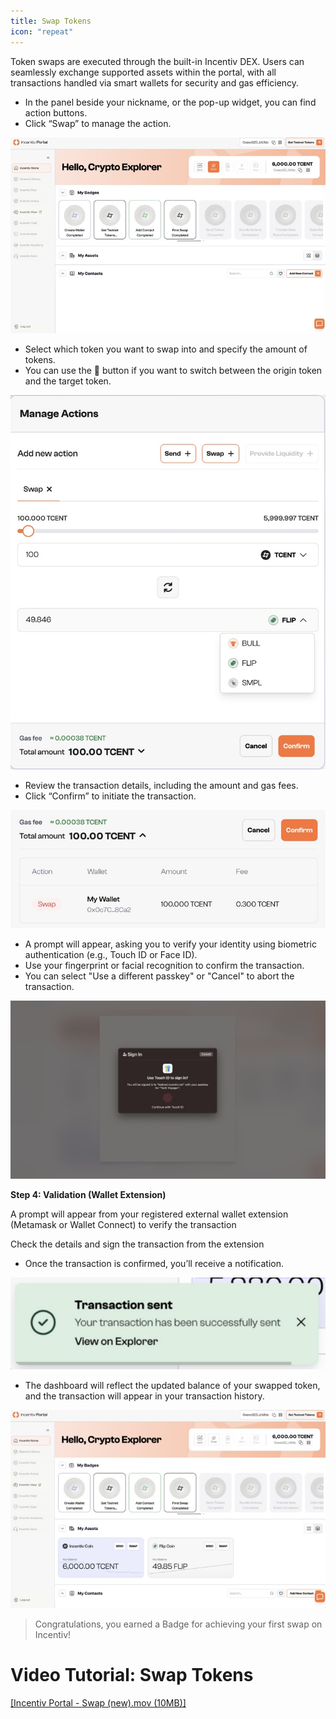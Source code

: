 ```yaml
---
title: Swap Tokens
icon: "repeat"
---
```

Token swaps are executed through the built-in Incentiv DEX. Users can seamlessly exchange supported assets within the portal, with all transactions handled via smart wallets for security and gas efficiency.

<Steps> 
  
<Step title="Step 1: Navigate and click the Swap button">

- In the panel beside your nickname, or the pop-up widget, you can find action buttons.
- Click “Swap” to manage the action.

![Swap Tokens](/docs/images/SwapTokens1.jpeg)
</Step>
<Step title="Step 2: Choose the token"> 

- Select which token you want to swap into and specify the amount of tokens.
- You can use the 🔄 button if you want to switch between the origin token and the target token.

![Swap Tokens](/docs/images/SwapTokens2.jpeg)
</Step>
<Step title="Step 3: Overview & Confirm">

- Review the transaction details, including the amount and gas fees.
- Click “Confirm” to initiate the transaction.

![Swap Tokens](/docs/images/SwapTokens3.jpeg)
</Step>
<Step title="Step 4:  Validation"> 

- A prompt will appear, asking you to verify your identity using biometric authentication (e.g., Touch ID or Face ID).
- Use your fingerprint or facial recognition to confirm the transaction.
- You can select "Use a different passkey" or "Cancel" to abort the transaction.

![Swap Tokens](/docs/images/SwapTokens4.jpeg)

**Step 4: Validation (Wallet Extension)**

A prompt will appear from your registered external wallet extension (Metamask or Wallet Connect) to verify the transaction

Check the details and sign the transaction from the extension
</Step>
<Step title="Step 5: Transaction Confirmation">

- Once the transaction is confirmed, you’ll receive a notification.

![Swap Tokens](/docs/images/SwapTokens5.jpeg)

- The dashboard will reflect the updated balance of your swapped token, and the transaction will appear in your transaction history.

![Swap Tokens](/docs/images/SwapTokens6.jpeg)
</Step>
</Steps>

> <Tip>Congratulations, you earned a Badge for achieving your first swap on Incentiv!</Tip>

# Video Tutorial: Swap Tokens

[[Incentiv Portal - Swap (new).mov (10MB)]](media_Swap%20Tokens/Y6WgPIZq59o7L2-Incentiv%20Portal%20-%20Swap%20\(new\).mov)
